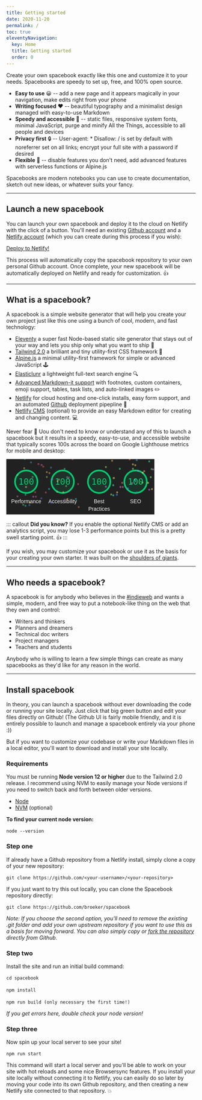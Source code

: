 ```yaml
---
title: Getting started
date: 2020-11-20
permalink: /
toc: true
eleventyNavigation:
  key: Home
  title: Getting started
  order: 0
---
```


Create your own spacebook exactly like this one and customize it to your needs. Spacebooks are speedy to set up, free, and 100% open source.

- **Easy to use** 😀 -- add a new page and it appears magically in your navigation, make edits right from your phone
- **Writing focused** ❤️ -- beautiful typography and a minimalist design managed with easy-to-use Markdown
- **Speedy and accessible** 🚀 -- static files, responsive system fonts, minimal JavaScript, purge and minify All the Things, accessible to all people and devices
- **Privacy first** 🔒 -- User-agent: \* Disallow: / is set by default with noreferrer set on all links; encrypt your full site with a password if desired
- **Flexible** 💪 -- disable features you don't need, add advanced features with serverless functions or Alpine.js

Spacebooks are modern notebooks you can use to create documentation, sketch out new ideas, or whatever suits your fancy. 

---

## Launch a new spacebook

You can launch your own spacebook and deploy it to the cloud on Netlify with the click of a button. You'll need an existing [Github account](https://github.com/) and a [Netlify account](https://www.netlify.com/) (which you can create during this process if you wish): 


<div class="flex width-full justify-center">
<a class="bg-green-700 hover:bg-blue-600 text-white no-underline mb-4 px-4 py-2 rounded" href="https://app.netlify.com/start/deploy?repository=https://github.com/broeker/spacebook">Deploy to Netlify!</a>
</div>

This process will automatically copy the spacebook repository to your own personal Github account. Once complete, your new spacebook will be automatically deployed on Netlify and ready for customization. 👍

---

## What is a spacebook? 

A spacebook is a simple website generator that will help you create your own project just like this one using a bunch of cool, modern, and fast technology:

- [Eleventy](https://www.11ty.io) a super fast Node-based static site generator that stays out of your way and lets you ship only what you want to ship 🚀
- [Tailwind 2.0](https://tailwindcss.com/) a brilliant and tiny utility-first CSS framework 🎨
- [Alpine.js](https://github.com/alpinejs/alpine) a minimal utility-first framework for simple or advanced JavaScript 🕹️
- [Elasticlunr](http://elasticlunr.com/) a lightweight full-text search engine 🔍
- [Advanced Markdown-it support](https://github.com/markdown-it/markdown-it) with footnotes, custom containers, emoji support, tables, task lists, and auto-linked images ✏️
- [Netlify](https://www.netlify.com/) for cloud hosting and one-click installs, easy form support, and an automated [Github](https://github.com/) deployment pipepline 🤖
- [Netlify CMS](https://www.netlify.com/) (optional) to provide an easy Markdown editor for creating and changing content. 💻

Never fear 🤔 Uou don't need to know or understand any of this to launch a spacebook but it results in a speedy, easy-to-use, and accessible website that typically scores 100s across the board on Google Lighthouse metrics for mobile and desktop:
 

![Performance](/static/img/spacebook.png)

::: callout
**Did you know?** If you enable the optional Netlify CMS or add an analytics script, you may lose 1-3 performance points but this is a pretty swell starting point. 👍
:::

If you wish, you may customize your spacebook or use it as the basis for your creating your own starter. It was built on the [shoulders of giants](/credits).

---

## Who needs a spacebook?

A spacebook is for anybody who believes in the [#indieweb](https://indieweb.org/) and wants a simple, modern, and free way to put a notebook-like thing on the web that they own and control:

- Writers and thinkers
- Planners and dreamers
- Technical doc writers
- Project managers
- Teachers and students

Anybody who is willing to learn a few simple things can create as many spacebooks as they'd like for any reason in the world.

---

## Install spacebook

In theory, you can launch a spacebook without ever downloading the code or running your site locally. Just click that big green button and edit your files directly on Github! (The Github UI is fairly mobile friendly, and it is entirely possible to launch and manage a spacebook entirely via your phone :))  

But if you want to customize your codebase or write your Markdown files in a local editor, you'll want to download and install your site locally.

### Requirements

You must be running **Node version 12 or higher** due to the Tailwind 2.0 release. I recommend using NVM to easily manage your Node versions if you need to switch back and forth between older versions.

- [Node](https://nodejs.org/)
- [NVM](https://github.com/nvm-sh/nvm) (optional)

**To find your current node version:**

```
node --version
```

### Step one

If already have a Github repository from a Netlify install, simply clone a copy of your new repository:

```
git clone https://github.com/<your-username>/<your-repository>
```

If you just want to try this out locally, you can clone the Spacebook repository directly:

```
git clone https://github.com/broeker/spacebook
```

_Note: If you choose the second option, you'll need to remove the existing .git folder and add your own upstream repository if you want to use this as a basis for moving forward. You can also simply copy or [fork the repository](https://github.com/broeker/spacebook) directly from Github._

### Step two

Install the site and run an initial build command:

```
cd spacebook

npm install

npm run build (only necessary the first time!)
```

_If you get errors here, double check your node version!_

### Step three

Now spin up your local server to see your site!

```
npm run start
```

This command will start a local server and you'll be able to work on your site with hot reloads and some nice Browsersync features. If you install your site locally without connecting it to Netlify, you can easily do so later by moving your code into its own Github repository, and then creating a new Netlify site connected to that repository. 💥
